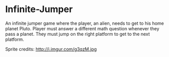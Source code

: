 # Infinite-Jumper
An infinite jumper game where the player, an alien, needs to get to his home planet Pluto.
Player must answer a different math question whenever they pass a planet.
They must jump on the right platform to get to the next platform.


Sprite credits: http://i.imgur.com/g3qzM.jpg
